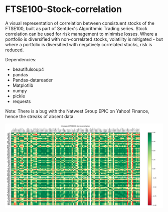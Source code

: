 # FTSE100-Stock-correlation

A visual representation of correlation between consistuent stocks of the FTSE100, built as part of Sentdex's Algorithmic Trading series. Stock correlation can be used for risk management to minimise losses. Where a portfolio is diversified with non-correlated stocks, volatility is mitigated - but where a portfolio is diversified with negatively correlated stocks, risk is reduced.

Dependencies:
 - beautifulsoup4
 - pandas
 - Pandas-datareader
 - Matplotlib
 - numpy
 - pickle
 - requests

Note: There is a bug with the Natwest Group EPIC on Yahoo! Finance, hence the streaks of absent data.

![Correlation](https://github.com/CassidyPeter/FTSE100-Stock-correlation/blob/master/FTSE100_correlation.png?raw=true)
